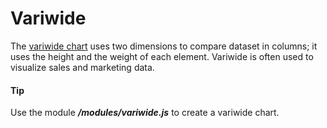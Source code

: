 # Variwide

The [variwide chart](https://api.highcharts.com/highcharts/plotOptions.variwide) uses two dimensions to compare dataset in columns; it uses the height and the weight of each element. Variwide is often used to visualize sales and marketing data.

#### Tip

Use the module **_/modules/variwide.js_** to create a variwide chart.
